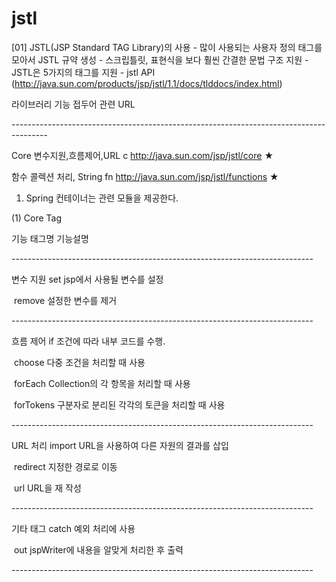 # jstl



[01]  JSTL(JSP Standard TAG Library)의 사용 
 \- 많이 사용되는 사용자 정의 태그를 모아서 JSTL 규약 생성
 \- 스크립틀릿, 표현식을 보다 훨씬 간결한 문법 구조 지원 
 \- JSTL은 5가지의 태그를 지원 
 \- jstl API (http://java.sun.com/products/jsp/jstl/1.1/docs/tlddocs/index.html) 





라이브러리   기능            접두어   관련 URL 

\--------------------------------------------------------------------------------------- 

Core     변수지원,흐름제어,URL   c   http://java.sun.com/jsp/jstl/core ★ 

함수      콜렉션 처리, String     fn   http://java.sun.com/jsp/jstl/functions ★ 

 



1. Spring 컨테이너는 관련 모듈을 제공한다. 

(1) Core Tag 



기능    태그명    기능설명 

\--------------------------------------------------------------------------- 

변수 지원  set      jsp에서 사용될 변수를 설정 

​        remove   설정한 변수를 제거 

\--------------------------------------------------------------------------- 

흐름 제어  if      조건에 따라 내부 코드를 수행. 

​        choose   다중 조건을 처리할 때 사용

​        forEach   Collection의 각 항목을 처리할 때 사용

​        forTokens 구분자로 분리된 각각의 토큰을 처리할 때 사용

\--------------------------------------------------------------------------- 

URL 처리  import   URL을 사용하여 다른 자원의 결과를 삽입

​        redirect   지정한 경로로 이동

​        url      URL을 재 작성

\--------------------------------------------------------------------------- 

기타 태그  catch    예외 처리에 사용

​        out      jspWriter에 내용을 알맞게 처리한 후 출력

\--------------------------------------------------------------------------- 

 